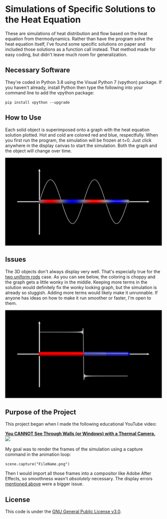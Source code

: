 # Simulations of Specific Solutions to the Heat Equation
These are simulations of heat distribution and flow based on the heat equation from thermodynamics. Rather than have the program solve the heat equation itself, I've found some specific solutions on paper and included those solutions as a function call instead. That method made for easy coding, but didn't leave much room for generalization.

## Necessary Software
They're coded in Python 3.8 using the Visual Python 7 (vpython) package. If you haven't already, install Python then type the following into your command line to add the vpython package:

```
pip install vpython --upgrade
```

## How to Use
Each solid object is superimposed onto a graph with the heat equation solution plotted. Hot and cold are colored red and blue, respectfully. When you first run the program, the simulation will be frozen at t=0. Just click anywhere in the display canvas to start the simulation. Both the graph and the object will change over time.

<img src="https://github.com/ScienceAsylum/Heat-Equation/blob/main/HeatEquation_Screenshot.png">

## Issues
The 3D objects don't always display very well. That's especially true for the <a href="https://github.com/ScienceAsylum/Heat-Equation/blob/main/Heat%20Equation%20(Two%20Uniform%20Rods).py">two uniform rods</a> case. As you can see below, the coloring is choppy and the graph gets a little wonky in the middle. Keeping more terms in the solution would definitely fix the wonky looking graph, but the simulation is already so sluggish. Adding more terms would likely make it unrunnable. If anyone has ideas on how to make it run smoother or faster, I'm open to them.

<img src="https://github.com/ScienceAsylum/Heat-Equation/blob/main/HeatEquation_DisplayError.png">

## Purpose of the Project
This project began when I made the following educational YouTube video:

<a href="https://youtu.be/bBLCNzFaTJ0">
    <b>You CANNOT See Through Walls (or Windows) with a Thermal Camera.</b></br>
    <img src="https://img.youtube.com/vi/bBLCNzFaTJ0/mqdefault.jpg">
</a>

My goal was to render the frames of the simulation using a capture command in the animation loop:

```
scene.capture("FileName.png")
```

Then I would import all those frames into a compositor like Adobe After Effects, so smoothness wasn't <i>absolutely</i> necessary. The display errors <a href="https://github.com/ScienceAsylum/Heat-Equation/blob/main/README.md#issues">mentioned above</a> were a bigger issue.

## License
This code is under the <a href="https://github.com/ScienceAsylum/Heat-Equation/blob/main/LICENSE">GNU General Public License v3.0</a>.

